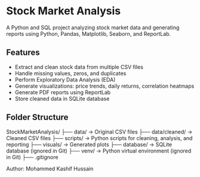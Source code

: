 # Stock Market Analysis

A Python and SQL project analyzing stock market data and generating reports using Python, Pandas, Matplotlib, Seaborn, and ReportLab.

## Features
- Extract and clean stock data from multiple CSV files
- Handle missing values, zeros, and duplicates
- Perform Exploratory Data Analysis (EDA)
- Generate visualizations: price trends, daily returns, correlation heatmaps
- Generate PDF reports using ReportLab
- Store cleaned data in SQLite database

## Folder Structure
StockMarketAnalysis/
├── data/ -> Original CSV files
├── data/cleaned/ -> Cleaned CSV files
├── scripts/ -> Python scripts for cleaning, analysis, and reporting
├── visuals/ -> Generated plots
├── database/ -> SQLite database (ignored in Git)
├── venv/ -> Python virtual environment (ignored in Git)
├── .gitignore

Author: Mohammed Kashif Hussain
